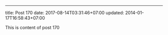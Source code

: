 ---
title: Post 170
date: 2017-08-14T03:31:46+07:00
updated: 2014-01-17T16:58:43+07:00

This is content of post 170